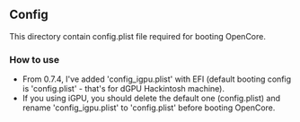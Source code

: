 ## Config

This directory contain config.plist file required for booting OpenCore.

### How to use

+ From 0.7.4, I've added 'config_igpu.plist' with EFI (default booting config is 'config.plist' - that's for dGPU Hackintosh machine).
+ If you using iGPU, you should delete the default one (config.plist) and rename 'config_igpu.plist' to 'config.plist' before booting OpenCore.


